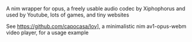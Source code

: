 A nim wrapper for opus, a freely usable audio codec by Xiphophorus and used by Youtube, lots of games, and tiny websites

See https://github.com/capocasa/lov], a minimalistic nim av1-opus-webm video player, for a usage example

